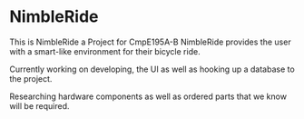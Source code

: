 # NimbleRide


This is NimbleRide a Project for CmpE195A-B 
NimbleRide provides the user with a smart-like environment for their bicycle ride.

Currently working on developing, the UI as well as hooking up a database to the project.

Researching hardware components as well as ordered parts that we know will be required.
